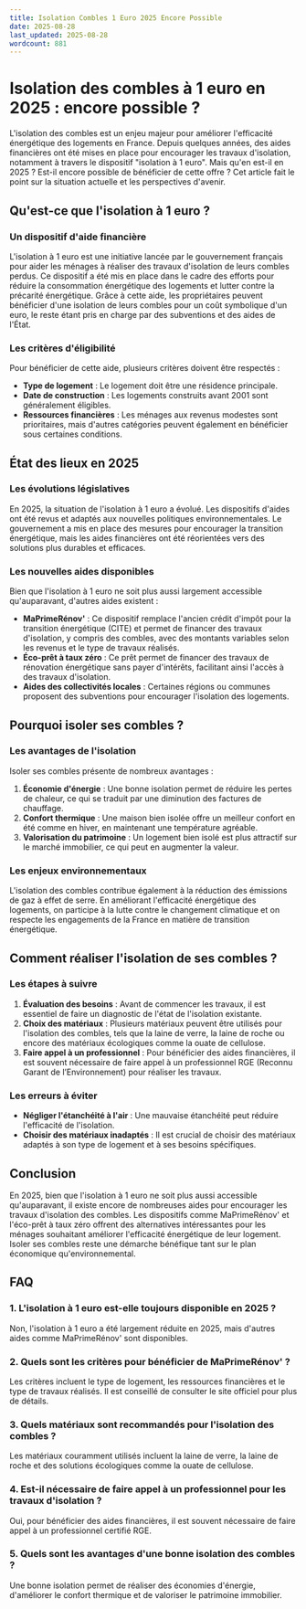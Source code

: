 ```yaml
---
title: Isolation Combles 1 Euro 2025 Encore Possible
date: 2025-08-28
last_updated: 2025-08-28
wordcount: 881
---
```


# Isolation des combles à 1 euro en 2025 : encore possible ?

L'isolation des combles est un enjeu majeur pour améliorer l'efficacité énergétique des logements en France. Depuis quelques années, des aides financières ont été mises en place pour encourager les travaux d'isolation, notamment à travers le dispositif "isolation à 1 euro". Mais qu'en est-il en 2025 ? Est-il encore possible de bénéficier de cette offre ? Cet article fait le point sur la situation actuelle et les perspectives d'avenir.

## Qu'est-ce que l'isolation à 1 euro ?

### Un dispositif d'aide financière

L'isolation à 1 euro est une initiative lancée par le gouvernement français pour aider les ménages à réaliser des travaux d'isolation de leurs combles perdus. Ce dispositif a été mis en place dans le cadre des efforts pour réduire la consommation énergétique des logements et lutter contre la précarité énergétique. Grâce à cette aide, les propriétaires peuvent bénéficier d'une isolation de leurs combles pour un coût symbolique d'un euro, le reste étant pris en charge par des subventions et des aides de l'État.

### Les critères d'éligibilité

Pour bénéficier de cette aide, plusieurs critères doivent être respectés :

- **Type de logement** : Le logement doit être une résidence principale.
- **Date de construction** : Les logements construits avant 2001 sont généralement éligibles.
- **Ressources financières** : Les ménages aux revenus modestes sont prioritaires, mais d'autres catégories peuvent également en bénéficier sous certaines conditions.

## État des lieux en 2025

### Les évolutions législatives

En 2025, la situation de l'isolation à 1 euro a évolué. Les dispositifs d'aides ont été revus et adaptés aux nouvelles politiques environnementales. Le gouvernement a mis en place des mesures pour encourager la transition énergétique, mais les aides financières ont été réorientées vers des solutions plus durables et efficaces.

### Les nouvelles aides disponibles

Bien que l'isolation à 1 euro ne soit plus aussi largement accessible qu'auparavant, d'autres aides existent :

- **MaPrimeRénov'** : Ce dispositif remplace l'ancien crédit d'impôt pour la transition énergétique (CITE) et permet de financer des travaux d'isolation, y compris des combles, avec des montants variables selon les revenus et le type de travaux réalisés.
- **Éco-prêt à taux zéro** : Ce prêt permet de financer des travaux de rénovation énergétique sans payer d'intérêts, facilitant ainsi l'accès à des travaux d'isolation.
- **Aides des collectivités locales** : Certaines régions ou communes proposent des subventions pour encourager l'isolation des logements.

## Pourquoi isoler ses combles ?

### Les avantages de l'isolation

Isoler ses combles présente de nombreux avantages :

1. **Économie d'énergie** : Une bonne isolation permet de réduire les pertes de chaleur, ce qui se traduit par une diminution des factures de chauffage.
2. **Confort thermique** : Une maison bien isolée offre un meilleur confort en été comme en hiver, en maintenant une température agréable.
3. **Valorisation du patrimoine** : Un logement bien isolé est plus attractif sur le marché immobilier, ce qui peut en augmenter la valeur.

### Les enjeux environnementaux

L'isolation des combles contribue également à la réduction des émissions de gaz à effet de serre. En améliorant l'efficacité énergétique des logements, on participe à la lutte contre le changement climatique et on respecte les engagements de la France en matière de transition énergétique.

## Comment réaliser l'isolation de ses combles ?

### Les étapes à suivre

1. **Évaluation des besoins** : Avant de commencer les travaux, il est essentiel de faire un diagnostic de l'état de l'isolation existante.
2. **Choix des matériaux** : Plusieurs matériaux peuvent être utilisés pour l'isolation des combles, tels que la laine de verre, la laine de roche ou encore des matériaux écologiques comme la ouate de cellulose.
3. **Faire appel à un professionnel** : Pour bénéficier des aides financières, il est souvent nécessaire de faire appel à un professionnel RGE (Reconnu Garant de l’Environnement) pour réaliser les travaux.

### Les erreurs à éviter

- **Négliger l'étanchéité à l'air** : Une mauvaise étanchéité peut réduire l'efficacité de l'isolation.
- **Choisir des matériaux inadaptés** : Il est crucial de choisir des matériaux adaptés à son type de logement et à ses besoins spécifiques.

## Conclusion

En 2025, bien que l'isolation à 1 euro ne soit plus aussi accessible qu'auparavant, il existe encore de nombreuses aides pour encourager les travaux d'isolation des combles. Les dispositifs comme MaPrimeRénov' et l'éco-prêt à taux zéro offrent des alternatives intéressantes pour les ménages souhaitant améliorer l'efficacité énergétique de leur logement. Isoler ses combles reste une démarche bénéfique tant sur le plan économique qu'environnemental.

## FAQ

### 1. L'isolation à 1 euro est-elle toujours disponible en 2025 ?

Non, l'isolation à 1 euro a été largement réduite en 2025, mais d'autres aides comme MaPrimeRénov' sont disponibles.

### 2. Quels sont les critères pour bénéficier de MaPrimeRénov' ?

Les critères incluent le type de logement, les ressources financières et le type de travaux réalisés. Il est conseillé de consulter le site officiel pour plus de détails.

### 3. Quels matériaux sont recommandés pour l'isolation des combles ?

Les matériaux couramment utilisés incluent la laine de verre, la laine de roche et des solutions écologiques comme la ouate de cellulose.

### 4. Est-il nécessaire de faire appel à un professionnel pour les travaux d'isolation ?

Oui, pour bénéficier des aides financières, il est souvent nécessaire de faire appel à un professionnel certifié RGE.

### 5. Quels sont les avantages d'une bonne isolation des combles ?

Une bonne isolation permet de réaliser des économies d'énergie, d'améliorer le confort thermique et de valoriser le patrimoine immobilier.